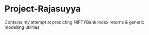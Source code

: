 # Project-Rajasuyya
Contains my attempt at predicting NIFTYBank Index returns &amp; generic modelling utilities
